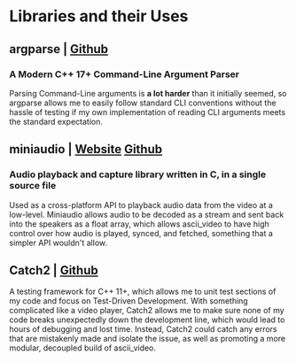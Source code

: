 
# Libraries and their Uses

## argparse | [Github](https://github.com/p-ranav/argparse)

### A Modern C++ 17+ Command-Line Argument Parser

Parsing Command-Line arguments is **a lot harder** than it initially seemed, so argparse allows me to easily follow standard CLI conventions
without the hassle of testing if my own implementation of reading CLI arguments meets the standard expectation.

## miniaudio | [Website](https://miniaud.io/) [Github](https://github.com/mackron/miniaudio)

### Audio playback and capture library written in C, in a single source file

Used as a cross-platform API to playback audio data from the video at a low-level. Miniaudio allows audio to be decoded as a stream and
sent back into the speakers as a float array, which allows ascii_video to have high control over how audio is played, synced, and fetched, something that a simpler API wouldn't allow.

## Catch2 | [Github](https://github.com/catchorg/Catch2)

A testing framework for C++ 11+, which allows me to unit test sections of my code and focus on Test-Driven Development. With something complicated like a video player, Catch2 allows me to make sure none of my code breaks unexpectedly down the development line, which would lead to hours of debugging and lost time. Instead, Catch2 could catch any errors that are mistakenly made and isolate the issue, as well as promoting a more modular, decoupled build of ascii_video.
